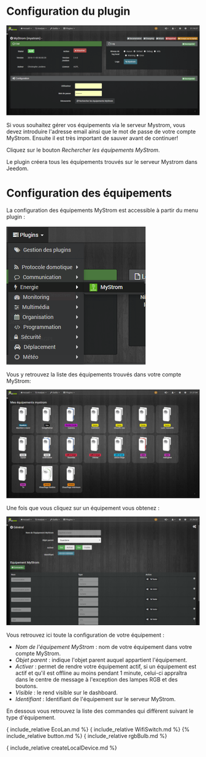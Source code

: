Configuration du plugin
====

![alt](../images/docConfiguration.png)

Si vous souhaitez gérer vos équipements via le serveur Mystrom, vous devez introduire l'adresse email ainsi que
le mot de passe de votre compte MyStrom.
Ensuite il est très important de sauver avant de continuer!

Cliquez sur le bouton *Rechercher les équipements MyStrom*.

Le plugin créera tous les équipements trouvés sur le serveur Mystrom dans Jeedom.

Configuration des équipements
====
La configuration des équipements MyStrom est accessible à partir du menu
plugin :

![alt](../images/docConfigurationEquipementMenu.png)

Vous y retrouvez la liste des équipements trouvés dans votre compte MyStrom:

![alt](../images/docConfigurationEquipements.png)

Une fois que vous cliquez sur un équipement vous obtenez :

![alt](../images/docConfigurationEquipement.png)

Vous retrouvez ici toute la configuration de votre équipement :

* *Nom de l'équipement MyStrom* : nom de votre équipement dans votre compte
MyStrom.
* *Objet parent* : indique l'objet parent auquel appartient l'équipement.
* *Activer* : permet de rendre votre équipement actif, si un équipement est actif et qu'il est offline 
au moins pendant 1 minute, celui-ci appraîtra dans le centre de message à l'exception des lampes RGB et 
des boutons.
* *Visible* : le rend visible sur le dashboard.
* *Identifiant* : Identifiant de l'équipement sur le serveur MyStrom.

En dessous vous retrouvez la liste des commandes qui diffèrent suivant 
le type d'équipement.

{ include_relative EcoLan.md %}
{ include_relative WifiSwitch.md %}
{% include_relative button.md %}
{ include_relative rgbBulb.md %}

{ include_relative createLocalDevice.md %}
